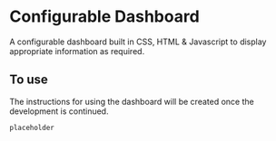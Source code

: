 # Configurable Dashboard
A configurable dashboard built in CSS, HTML &amp; Javascript to display appropriate information as required.

## To use

The instructions for using the dashboard will be created once the development is continued.

```
placeholder
```
